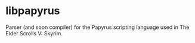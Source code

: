 # libpapyrus

Parser (and soon compiler) for the Papyrus scripting language used in The Elder Scrolls V: Skyrim.
